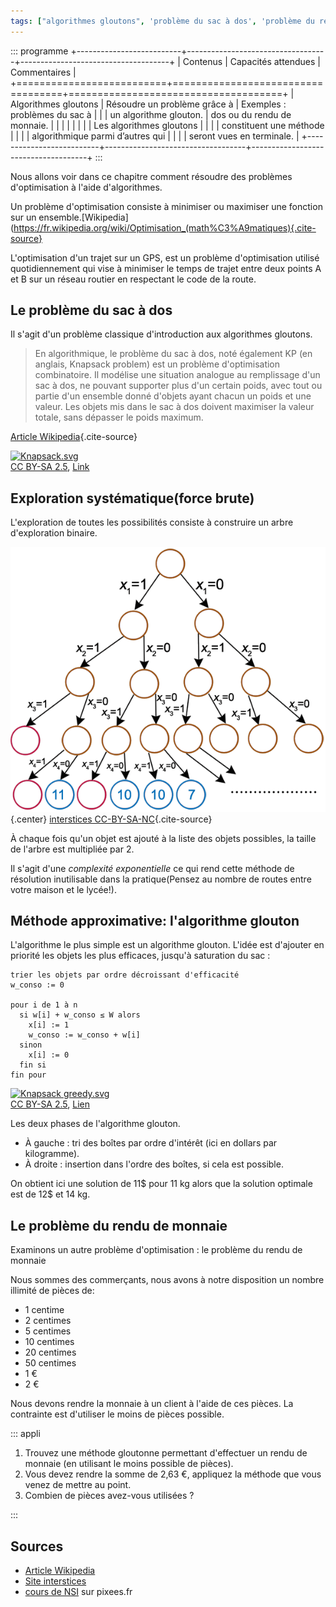```yaml
---
tags: ["algorithmes gloutons", 'problème du sac à dos', 'problème du rendu de monnaie']
---
```


::: programme
+--------------------------+-----------------------------------+-------------------------------------+
|         Contenus         |        Capacités attendues        |            Commentaires             |
+==========================+===================================+=====================================+
| Algorithmes gloutons     | Résoudre un problème grâce à      | Exemples : problèmes du sac à       |
|                          | un algorithme glouton.            | dos ou du rendu de monnaie.         |
|                          |                                   |                                     |
|                          |                                   | Les algorithmes gloutons            |
|                          |                                   | constituent une méthode             |
|                          |                                   | algorithmique parmi d’autres qui    |
|                          |                                   | seront vues en terminale.           |
+--------------------------+-----------------------------------+-------------------------------------+
:::

Nous allons voir dans ce chapitre comment résoudre des problèmes d'optimisation à l'aide d'algorithmes.

Un problème d'optimisation consiste à minimiser ou maximiser une fonction sur un
ensemble.[Wikipedia](https://fr.wikipedia.org/wiki/Optimisation_(math%C3%A9matiques){.cite-source}

L'optimisation d'un trajet sur un GPS, est un problème d'optimisation utilisé quotidiennement qui
vise à minimiser le temps de trajet entre deux points A et B sur un réseau routier en respectant le
code de la route.

## Le problème du sac à dos

Il s'agit d'un problème classique d'introduction aux algorithmes gloutons.

> En algorithmique, le problème du sac à dos, noté également KP (en anglais, Knapsack problem) est
> un problème d'optimisation combinatoire. Il modélise une situation analogue au remplissage d'un
> sac à dos, ne pouvant supporter plus d'un certain poids, avec tout ou partie d'un ensemble donné
> d'objets ayant chacun un poids et une valeur. Les objets mis dans le sac à dos doivent maximiser
> la valeur totale, sans dépasser le poids maximum.

[Article Wikipedia](){.cite-source}

<p><a href="https://commons.wikimedia.org/wiki/File:Knapsack.svg#/media/File:Knapsack.svg"><img class="center" src="https://upload.wikimedia.org/wikipedia/commons/thumb/f/fd/Knapsack.svg/1200px-Knapsack.svg.png" alt="Knapsack.svg"></a><br><a href="https://creativecommons.org/licenses/by-sa/2.5" title="Creative Commons Attribution-Share Alike 2.5">CC BY-SA 2.5</a>, <a href="https://commons.wikimedia.org/w/index.php?curid=985491">Link</a></p>

## Exploration systématique(force brute)

L'exploration de toutes les possibilités consiste à construire un arbre d'exploration binaire.

![arbre binaire](./images/arbre-exemple.gif){.center}
[interstices CC-BY-SA-NC](https://interstices.info/le-probleme-du-sac-a-dos/){.cite-source}

À chaque fois qu'un objet est ajouté à la liste des objets possibles, la taille de l'arbre est
multipliée par 2.

Il s'agit d'une _complexité exponentielle_ ce qui rend cette méthode de résolution inutilisable dans
la pratique(Pensez au nombre de routes entre votre maison et le lycée!).

## Méthode approximative: l'algorithme glouton

L'algorithme le plus simple est un algorithme glouton. L'idée est d'ajouter en priorité les objets
les plus efficaces, jusqu'à saturation du sac :

```
trier les objets par ordre décroissant d'efficacité
w_conso := 0

pour i de 1 à n
  si w[i] + w_conso ≤ W alors
    x[i] := 1
    w_conso := w_conso + w[i]
  sinon
    x[i] := 0
  fin si
fin pour
```
<p><a href="https://commons.wikimedia.org/wiki/File:Knapsack_greedy.svg#/media/Fichier:Knapsack_greedy.svg"><img  class="center" src="https://upload.wikimedia.org/wikipedia/commons/thumb/c/c6/Knapsack_greedy.svg/1200px-Knapsack_greedy.svg.png" alt="Knapsack greedy.svg"></a><br><a href="https://creativecommons.org/licenses/by-sa/2.5" title="Creative Commons Attribution-Share Alike 2.5">CC BY-SA 2.5</a>, <a href="https://commons.wikimedia.org/w/index.php?curid=1031246">Lien</a></p>

Les deux phases de l'algorithme glouton.

- À gauche : tri des boîtes par ordre d'intérêt (ici en dollars par kilogramme).
- À droite : insertion dans l'ordre des boîtes, si cela est possible.

On obtient ici une solution de 11\$ pour 11 kg alors que la solution optimale est de 12\$ et 14 kg.

## Le problème du rendu de monnaie

Examinons un autre problème d'optimisation : le problème du rendu de monnaie

Nous sommes des commerçants, nous avons à notre disposition un nombre illimité de pièces de:

- 1 centime
- 2 centimes
- 5 centimes
- 10 centimes
- 20 centimes
- 50 centimes
- 1 €
- 2 €

Nous devons rendre la monnaie à un client à l'aide de ces pièces. La contrainte est d'utiliser le
moins de pièces possible.

::: appli

1. Trouvez une méthode gloutonne permettant d'effectuer un rendu de monnaie (en utilisant le moins
   possible de pièces).
2. Vous devez rendre la somme de 2,63 €, appliquez la méthode que vous venez de mettre au point.
3. Combien de pièces avez-vous utilisées ?

:::

## Sources

- [Article Wikipedia](https://fr.wikipedia.org/wiki/Problème_du_sac_à_dos)
- [Site interstices](https://interstices.info/le-probleme-du-sac-a-dos/)
- [cours de NSI](https://pixees.fr/informatiquelycee/n_site/nsi_prem_glouton_algo.html) sur pixees.fr
